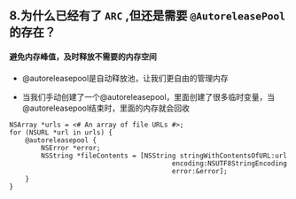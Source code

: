 ## 8.为什么已经有了 `ARC` ,但还是需要 `@AutoreleasePool` 的存在？

#### 避免内存峰值，及时释放不需要的内存空间

* @autoreleasepool是自动释放池，让我们更自由的管理内存

* 当我们手动创建了一个@autoreleasepool，里面创建了很多临时变量，当@autoreleasepool结束时，里面的内存就会回收


```objc
NSArray *urls = <# An array of file URLs #>;
for (NSURL *url in urls) {
    @autoreleasepool {
        NSError *error;
        NSString *fileContents = [NSString stringWithContentsOfURL:url
                                         encoding:NSUTF8StringEncoding
                                         error:&error];
    }
}
```

